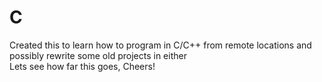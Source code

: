# C

Created this to learn how to program in C/C++ from remote locations and possibly rewrite some old projects in either \
Lets see how far this goes, Cheers!

